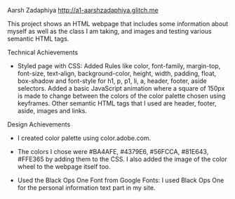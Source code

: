Aarsh Zadaphiya http://a1-aarshzadaphiya.glitch.me

This project shows an HTML webpage that includes some information about myself as well as the class I am taking, and images and testing various semantic HTML tags.

Technical Achievements
* Styled page with CSS: Added 
Rules like color, font-family, margin-top, font-size, text-align, background-color, height, width, padding, float, box-shadow and font-style for h1, p, p1, li, a, header, footer, aside selectors.
Added a basic JavaScript animation where a square of 150px is made to change between the colors of the color palette chosen using keyframes.
Other semantic HTML tags that I used are header, footer, aside, images and links.

Design Achievements

* I created color palette using color.adobe.com. 
* The colors I chose were #BA4AFE, #4379E6, #56FCCA, #81E643, #FFE365 by adding them to the CSS. I also added the image of the color wheel to the webpage itself too.

* Used the Black Ops One Font from Google Fonts: I used Black Ops One for the personal information text part in my site.
